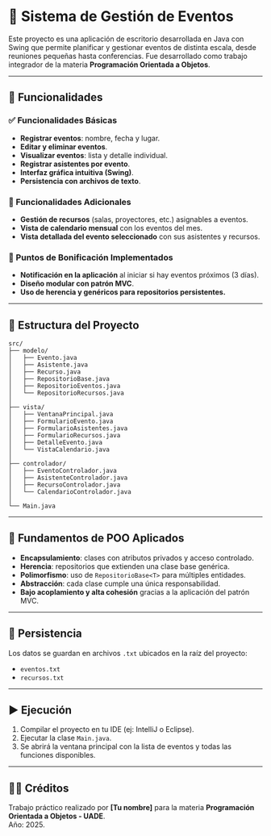 # 📅 Sistema de Gestión de Eventos

Este proyecto es una aplicación de escritorio desarrollada en Java con Swing que permite planificar y gestionar eventos de distinta escala, desde reuniones pequeñas hasta conferencias. Fue desarrollado como trabajo integrador de la materia **Programación Orientada a Objetos**.

---

## 🧩 Funcionalidades

### ✅ Funcionalidades Básicas
- **Registrar eventos**: nombre, fecha y lugar.
- **Editar y eliminar eventos**.
- **Visualizar eventos**: lista y detalle individual.
- **Registrar asistentes por evento**.
- **Interfaz gráfica intuitiva (Swing)**.
- **Persistencia con archivos de texto**.

### 🧰 Funcionalidades Adicionales
- **Gestión de recursos** (salas, proyectores, etc.) asignables a eventos.
- **Vista de calendario mensual** con los eventos del mes.
- **Vista detallada del evento seleccionado** con sus asistentes y recursos.

### 🏅 Puntos de Bonificación Implementados
- **Notificación en la aplicación** al iniciar si hay eventos próximos (3 días).
- **Diseño modular con patrón MVC**.
- **Uso de herencia y genéricos para repositorios persistentes.**

---

## 🧱 Estructura del Proyecto

```
src/
├── modelo/
│   ├── Evento.java
│   ├── Asistente.java
│   ├── Recurso.java
│   ├── RepositorioBase.java
│   ├── RepositorioEventos.java
│   └── RepositorioRecursos.java
│
├── vista/
│   ├── VentanaPrincipal.java
│   ├── FormularioEvento.java
│   ├── FormularioAsistentes.java
│   ├── FormularioRecursos.java
│   ├── DetalleEvento.java
│   └── VistaCalendario.java
│
├── controlador/
│   ├── EventoControlador.java
│   ├── AsistenteControlador.java
│   ├── RecursoControlador.java
│   └── CalendarioControlador.java
│
└── Main.java
```

---

## 🧠 Fundamentos de POO Aplicados

- **Encapsulamiento**: clases con atributos privados y acceso controlado.
- **Herencia**: repositorios que extienden una clase base genérica.
- **Polimorfismo**: uso de `RepositorioBase<T>` para múltiples entidades.
- **Abstracción**: cada clase cumple una única responsabilidad.
- **Bajo acoplamiento y alta cohesión** gracias a la aplicación del patrón MVC.

---

## 💾 Persistencia

Los datos se guardan en archivos `.txt` ubicados en la raíz del proyecto:
- `eventos.txt`
- `recursos.txt`

---

## ▶️ Ejecución

1. Compilar el proyecto en tu IDE (ej: IntelliJ o Eclipse).
2. Ejecutar la clase `Main.java`.
3. Se abrirá la ventana principal con la lista de eventos y todas las funciones disponibles.

---

## 👨‍🎓 Créditos

Trabajo práctico realizado por **[Tu nombre]** para la materia **Programación Orientada a Objetos - UADE**.  
Año: 2025.
